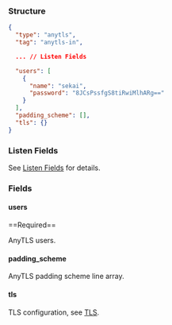 ### Structure

```json
{
  "type": "anytls",
  "tag": "anytls-in",

  ... // Listen Fields

  "users": [
    {
      "name": "sekai",
      "password": "8JCsPssfgS8tiRwiMlhARg=="
    }
  ],
  "padding_scheme": [],
  "tls": {}
}
```

### Listen Fields

See [Listen Fields](/configuration/shared/listen/) for details.

### Fields

#### users

==Required==

AnyTLS users.

#### padding_scheme

AnyTLS padding scheme line array.

#### tls

TLS configuration, see [TLS](/configuration/shared/tls/#inbound).
